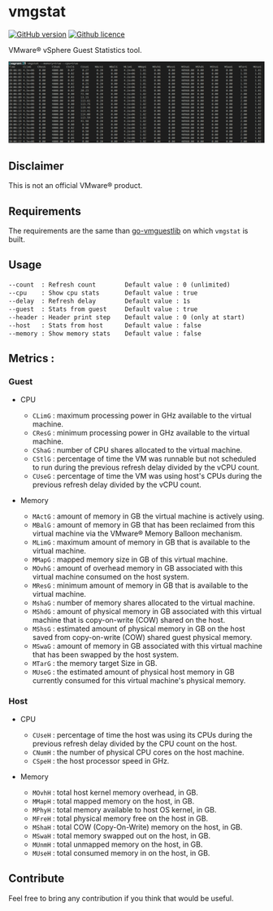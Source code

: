 # vmgstat

[![GitHub version](https://img.shields.io/github/release/xlucas/vmgstat.svg)](https://github.com/xlucas/vmgstat/releases/tag/v1.0.0)
[![Github licence](https://img.shields.io/github/license/xlucas/vmgstat.svg)](LICENSE)

VMware® vSphere Guest Statistics tool.

![ScreenShort](screenshot.png)

## Disclaimer
This is not an official VMware® product.

## Requirements
The requirements are the same than [go-vmguestlib](https://github.com/xlucas/go-vmguestlib) on which `vmgstat` is built.

## Usage

```
--count  : Refresh count        Default value : 0 (unlimited)
--cpu    : Show cpu stats       Default value : true
--delay  : Refresh delay        Default value : 1s
--guest  : Stats from guest     Default value : true
--header : Header print step    Default value : 0 (only at start)
--host   : Stats from host      Default value : false
--memory : Show memory stats    Default value : false
```

## Metrics :

### Guest

* CPU
  * `CLimG` : maximum processing power in GHz available to the virtual machine.
  * `CResG` : minimum processing power in GHz available to the virtual machine.
  * `CShaG` : number of CPU shares allocated to the virtual machine.
  * `CStlG` : percentage of time the VM was runnable but not scheduled to run during the previous refresh delay divided by the vCPU count.
  * `CUseG` : percentage of time the VM was using host's CPUs during the previous refresh delay divided by the vCPU count.

* Memory
  * `MActG` : amount of memory in GB the virtual machine is actively using.
  * `MBalG` : amount of memory in GB that has been reclaimed from this virtual machine via the VMware® Memory Balloon mechanism.
  * `MLimG` : maximum amount of memory in GB that is available to the virtual machine.
  * `MMapG` : mapped memory size in GB of this virtual machine.
  * `MOvhG` : amount of overhead memory in GB associated with this virtual machine consumed on the host system.
  * `MResG` : minimum amount of memory in GB that is available to the virtual machine.
  * `MshaG` : number of memory shares allocated to the virtual machine.
  * `MShdG` : amount of physical memory in GB associated with this virtual machine that is copy-on-write (COW) shared on the host.
  * `MShsG` : estimated amount of physical memory in GB on the host saved from copy-on-write (COW) shared guest physical memory.
  * `MSwaG` : amount of memory in GB associated with this virtual machine that has been swapped by the host system.
  * `MTarG` : the memory target Size in GB.
  * `MUseG` : the estimated amount of physical host memory in GB currently consumed for this virtual machine's physical memory.

### Host
* CPU
  * `CUseH` : percentage of time the host was using its CPUs during the previous refresh delay divided by the CPU count on the host.
  * `CNumH` : the number of physical CPU cores on the host machine.
  * `CSpeH` : the host processor speed in GHz.

* Memory
  * `MOvhH` : total host kernel memory overhead, in GB.
  * `MMapH` : total mapped memory on the host, in GB.
  * `MPhyH` : total memory available to host OS kernel, in GB.
  * `MFreH` : total physical memory free on the host in GB.
  * `MShaH` : total COW (Copy-On-Write) memory on the host, in GB.
  * `MSwaH` : total memory swapped out on the host, in GB.
  * `MUnmH` : total unmapped memory on the host, in GB.
  * `MUseH` : total consumed memory in on the host, in GB.

## Contribute

Feel free to bring any contribution if you think that would be useful.
